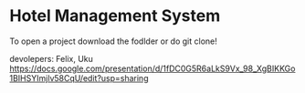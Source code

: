 # Hotel Management System

To open a project download the fodlder or do git clone!

devolepers: Felix, Uku
https://docs.google.com/presentation/d/1fDC0G5R6aLkS9Vx_98_XgBIKKGo1BIHSYImjlv58CqU/edit?usp=sharing
